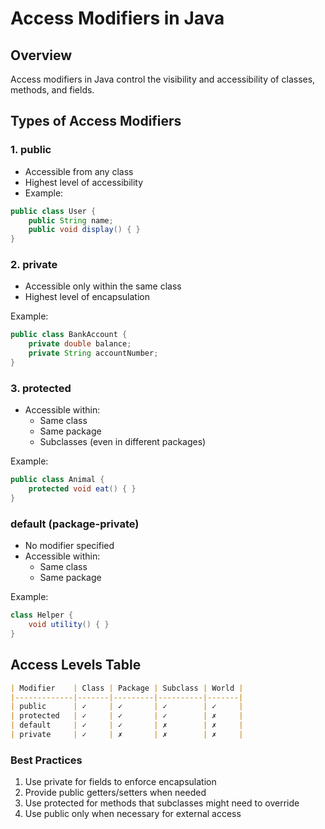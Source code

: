 # Access Modifiers in Java

## Overview
Access modifiers in Java control the visibility and accessibility of classes, methods, and fields.

## Types of Access Modifiers

### 1. public
- Accessible from any class
- Highest level of accessibility
- Example:
```java
public class User {
    public String name;
    public void display() { }
}
```
### 2. private
- Accessible only within the same class
- Highest level of encapsulation

Example:
```java
public class BankAccount {
    private double balance;
    private String accountNumber;
}
```
### 3. protected
- Accessible within:
    - Same class
    - Same package
    - Subclasses (even in different packages)

Example: 
```java
public class Animal {
    protected void eat() { }
}
```

### default (package-private)
- No modifier specified
- Accessible within:
    - Same class
    - Same package

Example:
```java
class Helper {
    void utility() { }
}
```

## Access Levels Table
```markdown
| Modifier    | Class | Package | Subclass | World |
|-------------|-------|---------|----------|-------|
| public      | ✓     | ✓       | ✓        | ✓     |
| protected   | ✓     | ✓       | ✓        | ✗     |
| default     | ✓     | ✓       | ✗        | ✗     |
| private     | ✓     | ✗       | ✗        | ✗     |
```

### Best Practices
1. Use private for fields to enforce encapsulation
2. Provide public getters/setters when needed
3. Use protected for methods that subclasses might need to override
4. Use public only when necessary for external access

